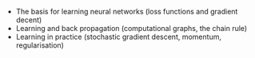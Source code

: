 - The basis for learning neural networks (loss functions and gradient decent)
- Learning and back propagation (computational graphs, the chain rule)
- Learning in practice (stochastic gradient descent, momentum, regularisation)

